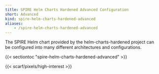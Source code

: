 ```yaml
---
title: SPIRE Helm Charts Hardened Advanced Configuration
short: Advanced
kind: spire-helm-charts-hardened-advanced
aliases:
    - /spire-helm-charts-hardened-advanced
---
```


The SPIRE Helm chart provided by the helm-charts-hardened project can be configured into many different architectures and configurations.

{{< sectiontoc "spire-helm-charts-hardened-advanced" >}}

{{< scarf/pixels/high-interest >}}
